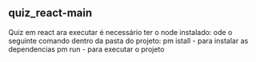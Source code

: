 ## quiz_react-main
Quiz em react 
ara executar é necessário ter o node instalado:
ode o seguinte comando dentro da pasta do projeto:
pm istall - para instalar as dependencias
pm run - para executar o projeto 
